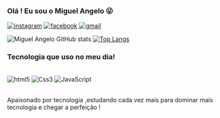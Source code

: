 ### Olá ! Eu sou o Miguel Angelo 😜
[![instagram](https://img.shields.io/badge/Instagram-E4405F?style=for-the-badge&logo=instagram&logoColor=white)](https://www.instagram.com/miguell.angelo_)
[![facebook](https://img.shields.io/badge/Facebook-1877F2?style=for-the-badge&logo=facebook&logoColor=white)](https://www.facebook.com/miguel.angelo.9277583)
[![gmail](https://img.shields.io/badge/Gmail-D14836?style=for-the-badge&logo=gmail&logoColor=white)](https://mail.google.com/mail/u/0/#inbox)



![Miguel Angelo GitHub stats](https://github-readme-stats.vercel.app/api?username=miguelangelo11&show_icons=true&theme=dracula)
[![Top Langs](https://github-readme-stats.vercel.app/api/top-langs/?username=miguelangelo11)](https://github.com/miguelangelo/github-readme-stats)
 
 

### Tecnologia que uso no meu dia!

<div style="display:inlane_block"><br/>
<img allign="center" alt="html5" src="https://img.shields.io/badge/HTML5-E34F26?style=for-the-badge&logo=html5&logoColor=white"/>
<img allign="center" alt="Css3" src="https://img.shields.io/badge/CSS3-1572B6?style=for-the-badge&logo=css3&logoColor=white"/>
<img allign="center" alt="JavaScript" src="https://img.shields.io/badge/JavaScript-323330?style=for-the-badge&logo=javascript&logoColor=F7DF1E"/>
</div>
<br>

Apaixonado por tecnologia ,estudando cada vez mais para dominar mais tecnologia e chegar a perfeição !
